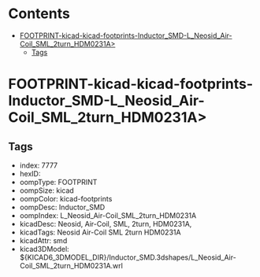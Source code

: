 



Contents
========

* [FOOTPRINT-kicad-kicad-footprints-Inductor_SMD-L_Neosid_Air-Coil_SML_2turn_HDM0231A>](#footprint-kicad-kicad-footprints-inductor_smd-l_neosid_air-coil_sml_2turn_hdm0231a)
	* [Tags](#tags)

# FOOTPRINT-kicad-kicad-footprints-Inductor_SMD-L_Neosid_Air-Coil_SML_2turn_HDM0231A>

## Tags

- index: 7777
- hexID: 
- oompType: FOOTPRINT
- oompSize: kicad
- oompColor: kicad-footprints
- oompDesc: Inductor_SMD
- oompIndex: L_Neosid_Air-Coil_SML_2turn_HDM0231A
- kicadDesc: Neosid, Air-Coil, SML, 2turn, HDM0231A,
- kicadTags: Neosid Air-Coil SML 2turn HDM0231A
- kicadAttr: smd
- kicad3DModel: ${KICAD6_3DMODEL_DIR}/Inductor_SMD.3dshapes/L_Neosid_Air-Coil_SML_2turn_HDM0231A.wrl
